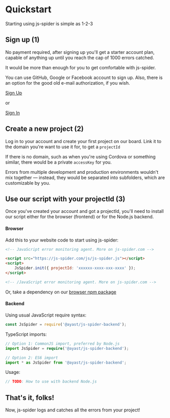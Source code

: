 # Quickstart

Starting using js-spider is simple as 1-2-3

## Sign up (1)

No payment required, after signing up you'll get a starter account plan,
capable of anything up until you reach the cap of 1000 errors catched.

It would be more than enough for you to get comfortable with js-spider.

You can use GitHub, Google or Facebook account to sign up.
Also, there is an option for the good old e-mail authorization, if you wish.

<a href="https://js-spider.com/" target="_blank">Sign Up</a>

or

<a href="https://js-spider.com/login" target="_blank">Sign In</a>

## Create a new project (2)

Log in to your account and create your first project on our board. Link it to the domain you're want to use it for,
to get a `projectId`

If there is no domain, such as when you're using Cordova or something similar, there would be a private `accessKey`
for you.

Errors from multiple development and production environments wouldn't mix together —
instead, they would be separated into subfolders, which are customizable by you.

## Use our script with your projectId (3)

Once you've created your account and got a projectId, you'll need to
install our script either for the browser (frontend) or for the Node.js backend.

#### Browser

Add this to your website code to start using js-spider:

```html
<!-- JavaScript error monitoring agent. More on js-spider.com -->

<script src="https://js-spider.com/js/js-spider.js"></script>
<script>
    JsSpider.init({ projectId: 'xxxxxx-xxxx-xxx-xxxx' });
</script>

<!-- /JavaScript error monitoring agent. More on js-spider.com -->
```

Or, take a dependency on our [browser npm package](https://www.npmjs.com/package/@ayast/js-spider-browser)

#### Backend

Using usual JavaScript require syntax:

```javascript
const JsSpider = require('@ayast/js-spider-backend');
```

TypeScript imports:

```typescript
// Option 1: CommonJS import, preferred by Node.js
import JsSpider = require('@ayast/js-spider-backend');

// Option 2: ES6 import
import * as JsSpider from '@ayast/js-spider-backend';
```

Usage:

```js
// TODO: How to use with backend Node.js
```

## That's it, folks!

Now, js-spider logs and catches all the errors from your project!
